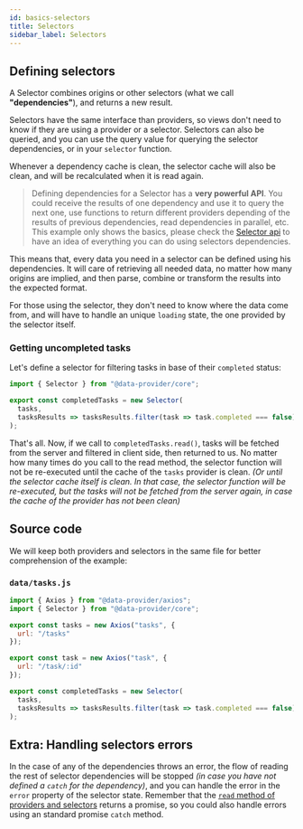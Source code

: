 ```yaml
---
id: basics-selectors
title: Selectors
sidebar_label: Selectors
---
```


## Defining selectors

A Selector combines origins or other selectors (what we call __"dependencies"__), and returns a new result.

Selectors have the same interface than providers, so views don't need to know if they are using a provider or a selector. Selectors can also be queried, and you can use the query value for querying the selector dependencies, or in your `selector` function.

Whenever a dependency cache is clean, the selector cache will also be clean, and will be recalculated when it is read again.

> Defining dependencies for a Selector has a __very powerful API__. You could receive the results of one dependency and use it to query the next one, use functions to return different providers depending of the results of previous dependencies, read dependencies in parallel, etc. This example only shows the basics, please check the [Selector api](api-selector.md) to have an idea of everything you can do using selectors dependencies.

This means that, every data you need in a selector can be defined using his dependencies. It will care of retrieving all needed data, no matter how many origins are implied, and then parse, combine or transform the results into the expected format.

For those using the selector, they don't need to know where the data come from, and will have to handle an unique `loading` state, the one provided by the selector itself.

### Getting uncompleted tasks

Let's define a selector for filtering tasks in base of their `completed` status:

```javascript
import { Selector } from "@data-provider/core";

export const completedTasks = new Selector(
  tasks,
  tasksResults => tasksResults.filter(task => task.completed === false)
);
```

That's all. Now, if we call to `completedTasks.read()`, tasks will be fetched from the server and filtered in client side, then returned to us. No matter how many times do you call to the read method, the selector function will not be re-executed until the cache of the `tasks` provider is clean. _(Or until the selector cache itself is clean. In that case, the selector function will be re-executed, but the tasks will not be fetched from the server again, in case the cache of the provider has not been clean)_

## Source code

We will keep both providers and selectors in the same file for better comprehension of the example:

### `data/tasks.js`

```javascript
import { Axios } from "@data-provider/axios";
import { Selector } from "@data-provider/core";

export const tasks = new Axios("tasks", {
  url: "/tasks"
});

export const task = new Axios("task", {
  url: "/task/:id"
});

export const completedTasks = new Selector(
  tasks,
  tasksResults => tasksResults.filter(task => task.completed === false)
);
```

## Extra: Handling selectors errors

In the case of any of the dependencies throws an error, the flow of reading the rest of selector dependencies will be stopped _(in case you have not defined a `catch` for the dependency)_, and you can handle the error in the `error` property of the selector state. Remember that the [`read` method of providers and selectors](api-providers-and-selectors-methods.md) returns a promise, so you could also handle errors using an standard promise `catch` method.